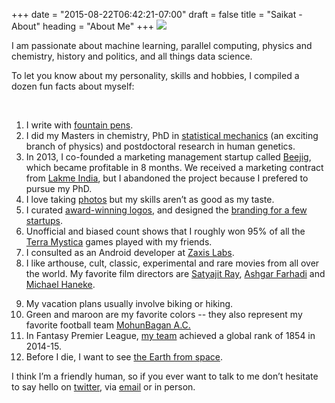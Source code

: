 +++
date = "2015-08-22T06:42:21-07:00"
draft = false
title = "Saikat - About"
heading = "About Me"
+++
<img src="/img/sbanerj_profile_01.jpg" class="profile">

I am passionate about machine learning, parallel computing, physics and chemistry, history and politics, and all things data science.
<!--- I enjoy being perfect -->
<!--- and I know it can be liberating or exhausting trying to be perfect. -->
<!--- it can break you if you let it or improve you if you embrace it. -->
To let you know about my personality, skills and hobbies, I compiled a dozen fun facts about myself:
<p class=clear>&nbsp;</p>

1. I write with [fountain pens](https://www.reddit.com/r/fountainpens/).
2. I did my Masters in chemistry, PhD in [statistical mechanics](https://www.amazon.com/dp/1482299860/) (an exciting branch of physics) and postdoctoral research in human genetics.
3. In 2013, I co-founded a marketing management startup called [Beejig](https://web.archive.org/web/20160314203753/http://www.beejig.com/), which became profitable in 8 months. We received a marketing contract from [Lakme India](https://www.lakmeindia.com/), but I abandoned the project because I prefered to pursue my PhD.
4. I love taking [photos](https://500px.com/banskt) but my skills aren’t as good as my taste.
5. I curated [award-winning logos](http://www.logogala.com/gallery/details/thera-brands/), and designed the [branding for a few startups](https://www.behance.net/banskt).
6. Unofficial and biased count shows that I roughly won 95% of all the [Terra Mystica](https://boardgamegeek.com/boardgame/120677/terra-mystica) games played with my friends.
7. I consulted as an Android developer at [Zaxis Labs](https://zaxislabs.com/).
8. I like arthouse, cult, classic, experimental and rare movies from all over the world. My favorite film directors are [Satyajit Ray](https://www.theguardian.com/commentisfree/2013/jul/22/satyajit-ray-artifice-honesty-film), [Ashgar Farhadi](https://en.wikipedia.org/wiki/Asghar_Farhadi) and [Michael Haneke](https://en.wikipedia.org/wiki/Michael_Haneke).
<!-- 6. Nice websites fascinate me: I designed and developed a few of them as a freelancer. -->
9. My vacation plans usually involve biking or hiking.
10. Green and maroon are my favorite colors -- they also represent my favorite football team [MohunBagan A.C.](https://en.wikipedia.org/wiki/Mohun_Bagan_A.C.)
11. In Fantasy Premier League, [my team](https://fantasy.premierleague.com/a/entry/760063/history) achieved a global rank of 1854 in 2014-15.
12. Before I die, I want to see [the Earth from space](https://www.nasa.gov/image-feature/goddard/a-sky-view-of-earth-from-suomi-npp).

I think I’m a friendly human, so if you ever want to talk to me don’t hesitate to say hello on [twitter](https://twitter.com/banskt), via [email](hellosbanerj) or in person.
